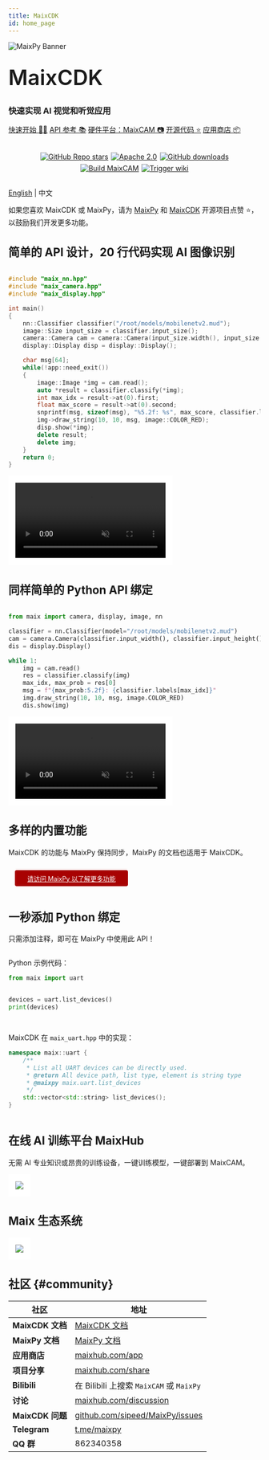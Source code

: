```yaml
---
title: MaixCDK
id: home_page
---
```


<div>
<script src="/static/css/tailwind.css"></script>
</div>

<style>
h2 {
    font-size: 1.6em;
    font-weight: 600;
    font-weight: bold;
}
#page_wrapper
{
    background: #f2f4f3;
}
.dark #page_wrapper
{
    background: #1b1b1b;
}
.md_page #page_content
{
    padding: 1em;
}
.md_page #page_content > div
{
    width: 100%;
    max-width: 100%;
    text-align: left;
}
h1 {
    font-size: 3em;
    font-weight: 600;
    margin-top: 0.67em;
    margin-bottom: 0.67em;
}
#page_content h2 {
    font-size: 1.6em;
    font-weight: 600;
    margin-top: 1em;
    margin-bottom: 0.67em;
    font-weight: bold;
    text-align: center;
    margin-top: 3em;
    margin-bottom: 1.5em;
}
#page_content h3 {
    font-size: 1.5em;
    font-weight: 400;
    margin-top: 0.5em;
    margin-bottom: 0.5em;
}
#tags > p {
    display: flex;
    flex-wrap: wrap;
    justify-content: center;
    padding: 1em;
}
#tags > p a {
    margin: 0.2em 0.2em;
}
#feature video, #feature img {
    height: 15em;
}
.feature_item {
    display: flex;
    flex-direction: column;
    align-items: center;
    justify-content: space-between;
    margin: 1em;
    border: 1em solid white;
    background: white;
    border-radius: 0.5em;
    overflow: hidden;
    max-width: 20em;
    box-shadow: 0 4px 6px -1px rgb(0 0 0 / 0.1), 0 2px 4px -2px rgb(0 0 0 / 0.1);
}
.dark .feature_item {
    border: 1em solid #2d2d2d;
    background: #2d2d2d;
}
.feature_item .feature {
    font-size: 1.2em;
    font-weight: 600;
}
.feature_item .description {
    font-size: 0.8em;
    font-weight: 400;
}
.feature_item video, .feature_item img {
    width: 100%;
    object-fit: cover;
}
.feature_item .img_video {
    display: flex;
    flex-direction: column;
    align-items: center;
    justify-content: center;
}
.feature_item > div {
    display: flex;
    flex-direction: column;
    align-items: center;
    justify-content: space-between;
}
.feature_item p {
    padding: 0.5em;
}
#page_content li {
    margin: 0.5em;
    list-style-type: disc;
}
.white_border {
    border: 1em solid white;
}
.dark .white_border {
    border: 1em solid #2d2d2d;
}
.code-toolbar pre {
    margin: 0;
}
.code_wrapper {
    overflow: auto;
}
@media screen and (min-width: 1280px) {
    .md_page #page_content > div
    {
        width: 1440px;
        max-width: 1440px;
    }
}
@media screen and (max-width: 768px) {
    .code_wrapper {
        font-size: 0.6em;
    }
}
</style>

<!-- wrapper -->
<div class="flex flex-col justify-center items-center">

<div class="w-full flex flex-col justify-center text-center">
    <div class="flex justify-center">
        <img src="/static/image/maixcams.png" alt="MaixPy Banner">
    </div>
    <h1><span>MaixCDK</span></h1>
    <h3>快速实现 AI 视觉和听觉应用</h3>
</div>

<div id="big_btn_wrapper" class="flex flex-wrap justify-center items-center">
    <a class="btn m-1" href="/doc/zh/">快速开始 🚀📖</a>
    <a class="btn m-1" href="/api/">API 参考 📚</a>
    <a class="btn m-1" target="_blank" href="https://wiki.sipeed.com/maixcam-pro">硬件平台：MaixCAM 📷</a>
    <a class="btn m-1" target="_blank" href="https://github.com/sipeed/MaixCDK">开源代码 ⭐️</a>
    <a class="btn m-1" target="_blank" href="https://maixhub.com/app">应用商店 📦</a>
</div>

<div id="tags">

[![GitHub Repo stars](https://img.shields.io/github/stars/sipeed/MaixCDK?style=social)](https://github.com/sipeed/MaixCDK)[![Apache 2.0](https://img.shields.io/badge/license-Apache%20v2.0-orange.svg)]("https://github.com/sipeed/MaixCDK/blob/main/LICENSE.md)[![GitHub downloads](https://img.shields.io/github/downloads/sipeed/maixcdk/total?label=GitHub%20downloads)](https://github.com/sipeed/MaixCDK) [![Build MaixCAM](https://github.com/sipeed/MaixCDK/actions/workflows/build_maixcam.yml/badge.svg)](https://github.com/sipeed/MaixCDK/actions/workflows/build_maixcam.yml)[![Trigger wiki](https://github.com/sipeed/MaixCDK/actions/workflows/trigger_wiki.yml/badge.svg)](https://github.com/sipeed/MaixCDK/actions/workflows/trigger_wiki.yml)

</div>

<div class="text-center">

[English](../) | 中文

</div>


<div class="mt-16"></div>

<div class="text-gray-400 text-center">


如果您喜欢 MaixCDK 或 MaixPy，请为 [MaixPy](https://github.com/sipeed/MaixPy) 和 [MaixCDK](https://github.com/sipeed/MaixCDK) 开源项目点赞 ⭐️，以鼓励我们开发更多功能。

</div>


<div class="mt-6"></div>

<h2 class="text-center font-bold">简单的 API 设计，20 行代码实现 AI 图像识别</h2>
<div id="id1" class="flex flex-row justify-center items-end flex-wrap max-w-full">
<div class="shadow-xl code_wrapper">

```cpp
#include "maix_nn.hpp"
#include "maix_camera.hpp"
#include "maix_display.hpp"

int main()
{
    nn::Classifier classifier("/root/models/mobilenetv2.mud");
    image::Size input_size = classifier.input_size();
    camera::Camera cam = camera::Camera(input_size.width(), input_size.height(), classifier.input_format());
    display::Display disp = display::Display();

    char msg[64];
    while(!app::need_exit())
    {
        image::Image *img = cam.read();
        auto *result = classifier.classify(*img);
        int max_idx = result->at(0).first;
        float max_score = result->at(0).second;
        snprintf(msg, sizeof(msg), "%5.2f: %s", max_score, classifier.labels[max_idx].c_str());
        img->draw_string(10, 10, msg, image::COLOR_RED);
        disp.show(*img);
        delete result;
        delete img;
    }
    return 0;
}
```

</div>
<video playsinline controls autoplay loop muted preload  class="p-0 mx-2 rounded-md shadow-xl white_border" src="https://wiki.sipeed.com/maixpy/static/video/classifier.mp4" type="video/mp4">
分类结果视频
</video>
</div> <!-- id1 -->


<h2 class="text-center font-bold">同样简单的 Python API 绑定</h2>
<div id="id2" class="flex flex-row justify-center items-end flex-wrap max-w-full">
<div class="shadow-xl code_wrapper">

```python
from maix import camera, display, image, nn

classifier = nn.Classifier(model="/root/models/mobilenetv2.mud")
cam = camera.Camera(classifier.input_width(), classifier.input_height(), classifier.input_format())
dis = display.Display()

while 1:
    img = cam.read()
    res = classifier.classify(img)
    max_idx, max_prob = res[0]
    msg = f"{max_prob:5.2f}: {classifier.labels[max_idx]}"
    img.draw_string(10, 10, msg, image.COLOR_RED)
    dis.show(img)
```

</div>
<video playsinline controls autoplay loop muted preload  class="p-0 mx-2 rounded-md shadow-xl white_border" src="https://wiki.sipeed.com/maixpy/static/video/classifier.mp4" type="video/mp4">
分类结果视频
</video>
</div> <!-- id2 -->

<!-- div start-->
<div class="text-center flex flex-col justify-center items-center">
<h2>多样的内置功能</h2>

<p>MaixCDK 的功能与 MaixPy 保持同步，MaixPy 的文档也适用于 MaixCDK。</p>

<div style="display: flex; justify-content: left">
    <a target="_blank" style="margin: 1em;color: white; font-size: 0.9em; border-radius: 0.3em; padding: 0.5em 2em; background-color: #a80202" href="https://wiki.sipeed.com/maixpy/">请访问 MaixPy 以了解更多功能</a>
</div>

</div>
<!-- div end-->



<!-- div start-->
<div class="flex flex-col justify-center items-center max-w-full">
<h2>一秒添加 Python 绑定</h2>

只需添加注释，即可在 MaixPy 中使用此 API！

<div class="flex flex-row justify-center items-center flex-wrap mt-3 max-w-full">
<div class="mr-4 mt-4 shadow-xl code_wrapper flex flex-col justify-center items-center">

Python 示例代码：

```python
from maix import uart


devices = uart.list_devices()
print(devices)



```

</div>
<div class="max-w-full">
<div class="mt-4 shadow-xl code_wrapper flex flex-col justify-center items-center">

MaixCDK 在 `maix_uart.hpp` 中的实现：

```cpp
namespace maix::uart {
    /**
     * List all UART devices can be directly used.
     * @return All device path, list type, element is string type
     * @maixpy maix.uart.list_devices
     */
    std::vector<std::string> list_devices();
}
```

</div>
</div>
</div>
</div>
<!-- div end-->

<!-- start -->
<div class="flex flex-col justify-center items-center">
<h2>在线 AI 训练平台 MaixHub</h2>

无需 AI 专业知识或昂贵的训练设备，一键训练模型，一键部署到 MaixCAM。

<div class="mt-3"></div>

<img class="shadow-xl white_border" src="/static/image/maixhub.jpg">
</div>
<!-- end -->

## Maix 生态系统

<img src="/static/image/maix_ecosystem.png" class="white_border shadow-xl rounded-md">


## 社区 {#community}

<div class="max-w-full">
<div class="overflow-auto">

| 社区 | 地址 |
| --- | ---- |
| **MaixCDK 文档**| [MaixCDK 文档](https://wiki.sipeed.com/maixcdk/) |
| **MaixPy 文档**| [MaixPy 文档](https://wiki.sipeed.com/maixpy/) |
| **应用商店**| [maixhub.com/app](https://maixhub.com/app) |
| **项目分享**| [maixhub.com/share](https://maixhub.com/share) |
| **Bilibili**| 在 Bilibili 上搜索 `MaixCAM` 或 `MaixPy` |
| **讨论**| [maixhub.com/discussion](https://maixhub.com/discussion) |
| **MaixCDK 问题**| [github.com/sipeed/MaixPy/issues](https://github.com/sipeed/MaixCDK/issues) |
| **Telegram**| [t.me/maixpy](https://t.me/maixpy) |
| **QQ 群**| 862340358 |

</div>
</div>

</div>
<!-- wrapper end -->
